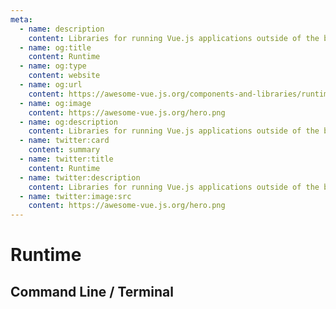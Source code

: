 ```yaml
---
meta:
  - name: description
    content: Libraries for running Vue.js applications outside of the browser
  - name: og:title
    content: Runtime
  - name: og:type
    content: website
  - name: og:url
    content: https://awesome-vue.js.org/components-and-libraries/runtime.html
  - name: og:image
    content: https://awesome-vue.js.org/hero.png
  - name: og:description
    content: Libraries for running Vue.js applications outside of the browser
  - name: twitter:card
    content: summary
  - name: twitter:title
    content: Runtime
  - name: twitter:description
    content: Libraries for running Vue.js applications outside of the browser
  - name: twitter:image:src
    content: https://awesome-vue.js.org/hero.png
---
```


<script setup>
import data from "./runtime.json"
</script>

# Runtime

## Command Line / Terminal

<ProjectList :items="data['Command Line / Terminal']" />


